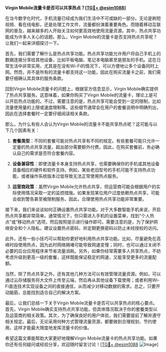 **Virgin Mobile流量卡是否可以共享热点？[[TG💪+ @esim1088](https://t.me/s/esim1088)]**

在当今数字化时代，手机流量已经成为我们生活中不可或缺的一部分。无论是刷短视频、看在线电影，还是处理工作文件，流量都扮演着重要角色。而随着移动互联网的普及，越来越多的人开始关注如何更高效地使用流量资源。其中，热点共享功能成为许多人关心的话题。那么，Virgin Mobile的流量卡是否支持热点共享呢？让我们一起来详细探讨一下。

首先，我们需要了解什么是热点共享功能。热点共享功能允许用户将自己手机上的数据连接分享给其他设备，比如平板电脑、笔记本电脑甚至是朋友的手机。这在日常生活中非常实用，尤其是在没有Wi-Fi的情况下，可以方便地让多个设备同时上网。然而，并不是所有的流量卡都支持这一功能，因此在购买流量卡之前，我们需要仔细确认其具体的服务条款。

回到Virgin Mobile流量卡的问题上，根据官方信息显示，Virgin Mobile确实提供了热点共享服务。这意味着，如果你购买了Virgin Mobile的流量卡，理论上是可以开启热点功能的。不过，需要注意的是，热点共享可能会受到一定的限制，比如流量使用量的上限或速度限制等。这些细节通常会在用户的套餐说明中明确列出，因此在选择套餐时一定要仔细阅读相关条款。

那么，为什么有些人会认为Virgin Mobile的流量卡不能共享热点呢？这可能与以下几个因素有关：

1. **套餐类型**：不同的套餐可能对热点共享有不同的规定。有些套餐可能只允许一定量的热点共享流量，超出部分需要额外付费。因此，在购买套餐前，务必确认自己的需求是否符合套餐内容。

2. **设备兼容性**：即使流量卡本身支持热点共享，也需要确保你的手机或其他设备具备相应的硬件和软件支持。例如，某些老旧型号的手机可能不支持热点功能，或者操作系统版本过低导致无法正常使用热点服务。

3. **运营商政策**：虽然Virgin Mobile允许热点共享，但运营商可能会根据用户的实际使用情况采取一定的监控措施。如果发现某位用户过度依赖热点共享，可能会收到警告甚至被限制服务。因此，合理使用热点共享功能非常重要。

接下来，我们来谈谈如何正确设置热点共享功能。对于大多数智能手机来说，开启热点共享都非常简单。通常情况下，你只需进入手机的设置菜单，找到“个人热点”或“移动热点”选项，然后按照提示进行操作即可。需要注意的是，为了保护网络安全和个人隐私，建议设置热点密码，并定期更换密码以防止未经授权的访问。

此外，还有一些小技巧可以帮助你更好地利用热点共享功能。比如，尽量避免在高峰时段使用热点，因为此时网络拥堵可能导致网速变慢；同时，也可以通过关闭不必要的后台应用程序来节省流量消耗。另外，如果你经常需要多人共享热点，不妨考虑升级到更高一级的套餐，这样既能保证稳定的网速，又能享受更多的流量配额。

当然，除了热点共享之外，还有其他几种方法可以有效管理流量资源。例如，可以通过云存储服务将大文件上传至云端，然后再从其他设备下载使用；或者利用Wi-Fi直连技术实现设备之间的直接通信，从而减少对移动数据的需求。总之，只要开动脑筋，总能找到适合自己的解决方案。

最后，让我们总结一下关于Virgin Mobile流量卡是否可以共享热点的核心要点。首先，Virgin Mobile确实支持热点共享功能，但具体情况取决于你的套餐类型以及运营商的相关政策。其次，为了确保良好的用户体验，我们需要提前了解并遵守相关规定。最后，无论采用何种方式管理流量资源，都要做到合理规划、节约使用，这样才能最大限度地发挥流量卡的价值。

希望这篇文章能帮助大家更好地理解Virgin Mobile流量卡的热点共享功能。如果你还有任何疑问或经验分享，欢迎随时留言讨论！[[TG💪+ @esim1088](https://t.me/s/esim1088) ![Image](https://i.postimg.cc/4NQfJmqS/Snipaste-2025-05-13-00-14-12.png)]